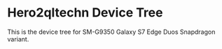 # Hero2qltechn Device Tree

This is the device tree for SM-G9350 Galaxy S7 Edge Duos Snapdragon variant.
